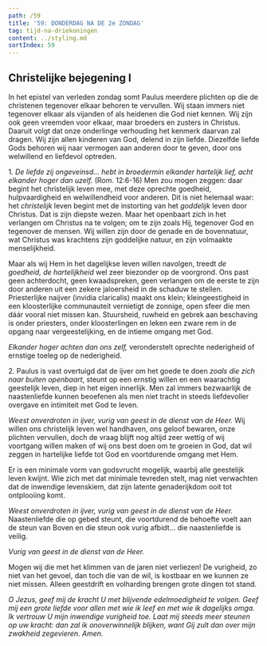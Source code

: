 ```yaml
---
path: /59
title: '59: DONDERDAG NA DE 2e ZONDAG'
tag: tijd-na-driekoningen
content: ../styling.md
sortIndex: 59
---
```


## Christelijke bejegening I

In het epistel van verleden zondag somt Paulus meerdere plichten op die de christenen tegenover elkaar behoren te vervullen. Wij staan immers niet tegenover elkaar als vijanden of als heidenen die God niet kennen. Wij zijn ook geen vreemden voor elkaar, maar broeders en zusters in Christus. Daaruit volgt dat onze onderlinge verhouding het kenmerk daarvan zal dragen. Wij zijn allen kinderen van God, delend in zijn liefde. Diezelfde liefde Gods behoren wij naar vermogen aan anderen door te geven, door ons welwillend en liefdevol optreden.

1\. _De liefde zij ongeveinsd... hebt in broedermin elkander hartelijk lief, acht elkander hoger dan uzelf._ (Rom. 12:6-16) Men zou mogen zeggen: daar begint het christelijk leven mee, met deze oprechte goedheid, hulpvaardigheid en welwillendheid voor anderen. Dit is niet helemaal waar: het _christelijk_ leven begint met de instorting van het _goddelijk_ leven door Christus. Dat is zijn diepste wezen. Maar het openbaart zich in het verlangen om Christus na te volgen; om te zijn zoals Hij, tegenover God en tegenover de mensen. Wij willen zijn door de genade en de bovennatuur, wat Christus was krachtens zijn goddelijke natuur, en zijn volmaakte menselijkheid.

Maar als wij Hem in het dagelijkse leven willen navolgen, treedt _de goedheid, de hartelijkheid_ wel zeer biezonder op de voorgrond. Ons past geen achterdocht, geen kwaadspreken, geen verlangen om de eerste te zijn door anderen uit een zekere jaloersheid in de schaduw te stellen. Priesterlijke naijver (invidia claricalis) maakt ons klein; kleingeestigheid in een kloosterlijke communauteit vernietigt de zonnige, open sfeer die men dáár vooral niet missen kan. Stuursheid, ruwheid en gebrek aan beschaving is onder priesters, onder kloosterlingen en leken een zware rem in de opgang naar vergeestelijking, en de intieme omgang met God.

_Elkander hoger achten dan ons zelf,_ veronderstelt oprechte nederigheid of ernstige toeleg op de
nederigheid.

2\. Paulus is vast overtuigd dat de ijver om het goede te doen _zoals die zich naar buiten openbaart_, steunt op een ernstig willen en een waarachtig geestelijk leven, diep in het eigen innerlijk. Men zal immers bezwaarlijk de naastenliefde kunnen beoefenen als men niet tracht in steeds liefdevoller overgave en intimiteit met God te leven.

_Weest onverdroten in ijver, vurig van geest in de dienst van de Heer._ Wij willen ons christelijk leven wel handhaven, ons geloof bewaren, onze plichten vervullen, doch de vraag blijft nog altijd zeer wettig of wij voortgang willen maken of wij ons best doen om te groeien in God, dat wil zeggen in hartelijke liefde tot God en voortdurende omgang met Hem.

Er is een minimale vorm van godsvrucht mogelijk, waarbij alle geestelijk leven kwijnt. Wie zich met dat minimale tevreden stelt, mag niet verwachten dat de inwendige levenskiem, dat zijn latente genaderijkdom ooit tot ontplooiing komt.

_Weest onverdroten in ijver, vurig van geest in de dienst van de Heer._ Naastenliefde die op gebed steunt, die voortdurend de behoefte voelt aan de steun van Boven en die steun ook vurig afbidt... die naastenliefde is veilig.

_Vurig van geest in de dienst van de Heer._

Mogen wij die met het klimmen van de jaren niet verliezen! De vurigheid, zo niet van het gevoel, dan toch die van de wil, is kostbaar en we kunnen ze niet missen. Alleen geestdrift en volharding brengen grote dingen tot stand.

_O Jezus, geef mij de kracht U met blijvende edelmoedigheid te volgen. Geef mij een grote liefde voor allen met wie ik leef en met wie ik dagelijks omga. Ik vertrouw U mijn inwendige vurigheid toe. Laat mij steeds meer steunen op uw kracht: dan zal ik onoverwinnelijk blijken, want Gij zult dan over mijn zwakheid zegevieren. Amen._
